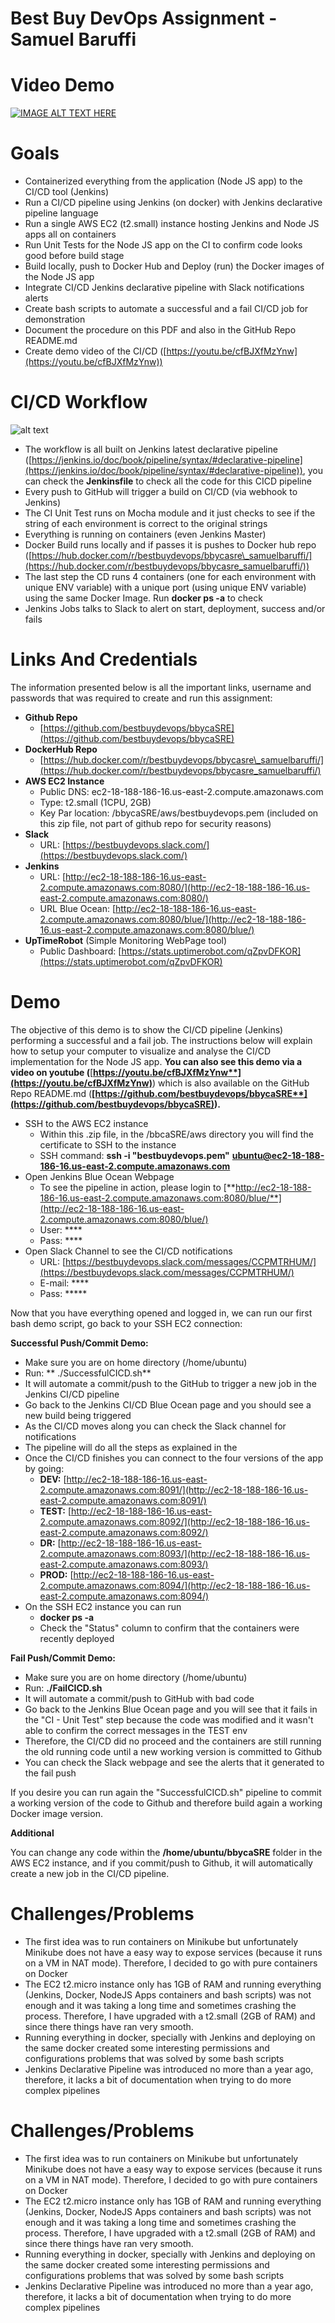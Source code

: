 # **Best Buy DevOps Assignment - Samuel Baruffi**

# **Video Demo**
[![IMAGE ALT TEXT HERE](https://img.youtube.com/vi/cfBJXfMzYnw/0.jpg)](https://www.youtube.com/watch?v=cfBJXfMzYnw)

# **Goals**

- Containerized everything from the application (Node JS app) to the CI/CD tool (Jenkins)
- Run a CI/CD pipeline using Jenkins (on docker) with Jenkins declarative pipeline language
- Run a single AWS EC2 (t2.small) instance hosting Jenkins and Node JS apps all on containers
- Run Unit Tests for the Node JS app on the CI to confirm code looks good before build stage
- Build locally, push to Docker Hub and Deploy (run) the Docker images of the Node JS app
- Integrate CI/CD Jenkins declarative pipeline with Slack notifications alerts
- Create bash scripts to automate a successful and a fail CI/CD job for demonstration
- Document the procedure on this PDF and also in the GitHub Repo README.md
- Create demo video of the CI/CD ([https://youtu.be/cfBJXfMzYnw](https://youtu.be/cfBJXfMzYnw))


# **CI/CD Workflow**

 ![alt text](https://raw.githubusercontent.com/bestbuydevops/bbycaSRE/master/docs/Best%20Buy%20DevOps%20CICD%20Workflow%20-%20Samuel%20Baruffi.jpg)

- The workflow is all built on Jenkins latest declarative pipeline ([https://jenkins.io/doc/book/pipeline/syntax/#declarative-pipeline](https://jenkins.io/doc/book/pipeline/syntax/#declarative-pipeline)), you can check the **Jenkinsfile** to check all the code for this CICD pipeline
- Every push to GitHub will trigger a build on CI/CD (via webhook to Jenkins)
- The CI Unit Test runs on Mocha module and it just checks to see if the string of each environment is correct to the original strings
- Everything is running on containers (even Jenkins Master)
- Docker Build runs locally and if passes it is pushes to Docker hub repo ([https://hub.docker.com/r/bestbuydevops/bbycasre\_samuelbaruffi/](https://hub.docker.com/r/bestbuydevops/bbycasre_samuelbaruffi/))
- The last step the CD runs 4 containers (one for each environment with unique ENV variable) with a unique port (using unique ENV variable) using the same Docker Image. Run **docker ps -a** to check
- Jenkins Jobs talks to Slack to alert on start, deployment, success and/or fails



# **Links And Credentials**

The information presented below is all the important links, username and passwords that was required to create and run this assignment:

- **Github Repo**
  - [https://github.com/bestbuydevops/bbycaSRE](https://github.com/bestbuydevops/bbycaSRE)
- **DockerHub Repo**
  - [https://hub.docker.com/r/bestbuydevops/bbycasre\_samuelbaruffi/](https://hub.docker.com/r/bestbuydevops/bbycasre_samuelbaruffi/)
- **AWS EC2 Instance**
  - Public DNS: ec2-18-188-186-16.us-east-2.compute.amazonaws.com
  - Type: t2.small (1CPU, 2GB)
  - Key Par location: /bbycaSRE/aws/bestbuydevops.pem (included on this zip file, not part of github repo for security reasons)
- **Slack**
  - URL: [https://bestbuydevops.slack.com/](https://bestbuydevops.slack.com/)
- **Jenkins**
  - URL: [http://ec2-18-188-186-16.us-east-2.compute.amazonaws.com:8080/](http://ec2-18-188-186-16.us-east-2.compute.amazonaws.com:8080/)
  - URL Blue Ocean: [http://ec2-18-188-186-16.us-east-2.compute.amazonaws.com:8080/blue/](http://ec2-18-188-186-16.us-east-2.compute.amazonaws.com:8080/blue/)
- **UpTimeRobot** (Simple Monitoring WebPage tool)
  - Public Dashboard: [https://stats.uptimerobot.com/qZpvDFKOR](https://stats.uptimerobot.com/qZpvDFKOR)

# **Demo**

The objective of this demo is to show the CI/CD pipeline (Jenkins) performing a successful and a fail job. The instructions below will explain how to setup your computer to visualize and analyse the CI/CD implementation for the Node JS app. **You can also see this demo via a video on youtube (**[**https://youtu.be/cfBJXfMzYnw**](https://youtu.be/cfBJXfMzYnw)**) which is also available on the GitHub Repo README.md (**[**https://github.com/bestbuydevops/bbycaSRE**](https://github.com/bestbuydevops/bbycaSRE)**).**

- SSH to the AWS EC2 instance
  - Within this .zip file, in the  /bbcaSRE/aws directory you will find the certificate to SSH to the instance
  - SSH command: **ssh -i &quot;bestbuydevops.pem&quot;** [**ubuntu@ec2-18-188-186-16.us-east-2.compute.amazonaws.com**](mailto:ubuntu@ec2-18-188-186-16.us-east-2.compute.amazonaws.com)
- Open Jenkins Blue Ocean Webpage
  - To see the pipeline in action, please login to [**http://ec2-18-188-186-16.us-east-2.compute.amazonaws.com:8080/blue/**](http://ec2-18-188-186-16.us-east-2.compute.amazonaws.com:8080/blue/)
  - User: ****
  - Pass: ****
- Open Slack Channel to see the CI/CD notifications
  - URL: [https://bestbuydevops.slack.com/messages/CCPMTRHUM/](https://bestbuydevops.slack.com/messages/CCPMTRHUM/)
  - E-mail: ****
  - Pass: *****


Now that you have everything opened and logged in, we can run our first bash demo script, go back to your SSH EC2 connection:

**Successful Push/Commit Demo:**

- Make sure you are on home directory (/home/ubuntu)
- Run: ** ./SuccessfulCICD.sh**
- It will automate a commit/push to the GitHub to trigger a new job in the Jenkins CI/CD pipeline
- Go back to the Jenkins CI/CD Blue Ocean page and you should see a new build being triggered
- As the CI/CD moves along you can check the Slack channel for notifications
- The pipeline will do all the steps as explained in the
- Once the CI/CD finishes you can connect to the four versions of the app by going:
  - **DEV:** [http://ec2-18-188-186-16.us-east-2.compute.amazonaws.com:8091/](http://ec2-18-188-186-16.us-east-2.compute.amazonaws.com:8091/)
  - **TEST:** [http://ec2-18-188-186-16.us-east-2.compute.amazonaws.com:8092/](http://ec2-18-188-186-16.us-east-2.compute.amazonaws.com:8092/)
  - **DR:** [http://ec2-18-188-186-16.us-east-2.compute.amazonaws.com:8093/](http://ec2-18-188-186-16.us-east-2.compute.amazonaws.com:8093/)
  - **PROD:** [http://ec2-18-188-186-16.us-east-2.compute.amazonaws.com:8094/](http://ec2-18-188-186-16.us-east-2.compute.amazonaws.com:8094/)
- On the SSH EC2 instance you can run
  - **docker ps -a**
  - Check the &quot;Status&quot; column to confirm that the containers were recently deployed

**Fail Push/Commit Demo:**

- Make sure you are on home directory (/home/ubuntu)
- Run: **./FailCICD.sh**
- It will automate a commit/push to GitHub with bad code
- Go back to the Jenkins Blue Ocean page and you will see that it fails in the &quot;CI - Unit Test&quot; step because the code was modified and it wasn&#39;t able to confirm the correct messages in the TEST env
- Therefore, the CI/CD did no proceed and the containers are still running the old running code until a new working version is committed to Github
- You can check the Slack webpage and see the alerts that it generated to the fail push

If you desire you can run again the &quot;SuccessfulCICD.sh&quot; pipeline to commit a working version of the code to Github and therefore build again a working Docker image version.

**Additional**

You can change any code within the **/home/ubuntu/bbycaSRE** folder in the AWS EC2 instance, and if you commit/push to Github, it will automatically create a new job in the CI/CD pipeline.


# **Challenges/Problems**

- The first idea was to run containers on Minikube but unfortunately Minikube does not have a easy way to expose services (because it runs on a VM in NAT mode). Therefore, I decided to go with pure containers on Docker
- The EC2 t2.micro instance only has 1GB of RAM and running everything (Jenkins, Docker, NodeJS Apps containers and bash scripts) was not enough and it was taking a long time and sometimes crashing the process. Therefore, I have upgraded with a t2.small (2GB of RAM) and since there things have ran very smooth.
- Running everything in docker, specially with Jenkins and deploying on the same docker created some interesting permissions and configurations problems that was solved by some bash scripts
- Jenkins Declarative Pipeline was introduced no more than a year ago, therefore, it lacks a bit of documentation when trying to do more complex pipelines

 # **Challenges/Problems**

- The first idea was to run containers on Minikube but unfortunately Minikube does not have a easy way to expose services (because it runs on a VM in NAT mode). Therefore, I decided to go with pure containers on Docker
- The EC2 t2.micro instance only has 1GB of RAM and running everything (Jenkins, Docker, NodeJS Apps containers and bash scripts) was not enough and it was taking a long time and sometimes crashing the process. Therefore, I have upgraded with a t2.small (2GB of RAM) and since there things have ran very smooth.
- Running everything in docker, specially with Jenkins and deploying on the same docker created some interesting permissions and configurations problems that was solved by some bash scripts
- Jenkins Declarative Pipeline was introduced no more than a year ago, therefore, it lacks a bit of documentation when trying to do more complex pipelines

 
 
 
 
